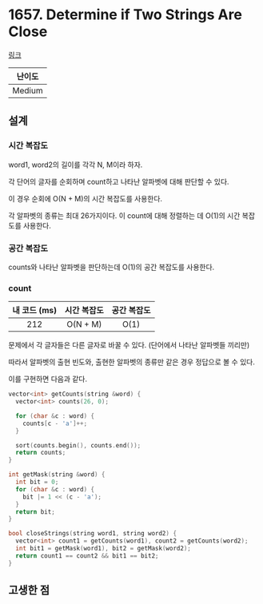 # 1657. Determine if Two Strings Are Close

[링크](https://leetcode.com/problems/determine-if-two-strings-are-close/description/)

| 난이도 |
| :----: |
| Medium |

## 설계

### 시간 복잡도

word1, word2의 길이를 각각 N, M이라 하자.

각 단어의 글자를 순회하며 count하고 나타난 알파벳에 대해 판단할 수 있다.

이 경우 순회에 O(N + M)의 시간 복잡도를 사용한다.

각 알파벳의 종류는 최대 26가지이다. 이 count에 대해 정렬하는 데 O(1)의 시간 복잡도를 사용한다.

### 공간 복잡도

counts와 나타난 알파벳을 판단하는데 O(1)의 공간 복잡도를 사용한다.

### count

| 내 코드 (ms) | 시간 복잡도 | 공간 복잡도 |
| :----------: | :---------: | :---------: |
|     212      |  O(N + M)   |    O(1)     |

문제에서 각 글자들은 다른 글자로 바꿀 수 있다. (단어에서 나타난 알파벳들 끼리만)

따라서 알파벳의 출현 빈도와, 출현한 알파벳의 종류만 같은 경우 정답으로 볼 수 있다.

이를 구현하면 다음과 같다.

```cpp
vector<int> getCounts(string &word) {
  vector<int> counts(26, 0);

  for (char &c : word) {
    counts[c - 'a']++;
  }

  sort(counts.begin(), counts.end());
  return counts;
}

int getMask(string &word) {
  int bit = 0;
  for (char &c : word) {
    bit |= 1 << (c - 'a');
  }
  return bit;
}

bool closeStrings(string word1, string word2) {
  vector<int> count1 = getCounts(word1), count2 = getCounts(word2);
  int bit1 = getMask(word1), bit2 = getMask(word2);
  return count1 == count2 && bit1 == bit2;
}
```

## 고생한 점
